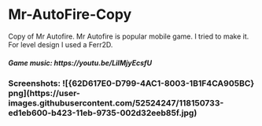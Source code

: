 # Mr-AutoFire-Copy
Copy of Mr Autofire. Mr Autofire is popular mobile game. I tried to make it.
For level design I used a Ferr2D.
<H5> Game music: https://youtu.be/LilMjyEcsfU<H5>

<H3> Screenshots:
 ![{62D617E0-D799-4AC1-8003-1B1F4CA905BC} png](https://user-images.githubusercontent.com/52524247/118150733-ed1eb600-b423-11eb-9735-002d32eeb85f.jpg)
